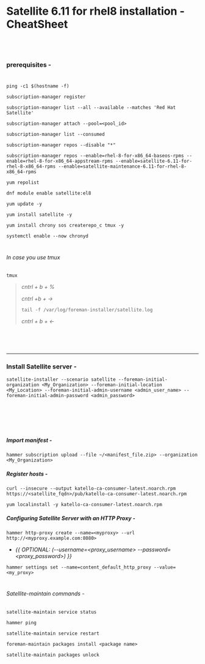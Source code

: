 # Satellite 6.11 for rhel8 installation - CheatSheet
#

&nbsp;

### prerequisites - 
#
```
ping -c1 $(hostname -f)
```
```
subscription-manager register
```
```
subscription-manager list --all --available --matches 'Red Hat Satellite'
```
```
subscription-manager attach --pool=<pool_id>
```
```
subscription-manager list --consumed
```
```
subscription-manager repos --disable "*"
```
```
subscription-manager repos --enable=rhel-8-for-x86_64-baseos-rpms --enable=rhel-8-for-x86_64-appstream-rpms --enable=satellite-6.11-for-rhel-8-x86_64-rpms --enable=satellite-maintenance-6.11-for-rhel-8-x86_64-rpms
```
```
yum repolist
```
```
dnf module enable satellite:el8
```
```
yum update -y
```
```
yum install satellite -y 
```
```
yum install chrony sos createrepo_c tmux -y
```
```
systemctl enable --now chronyd
```
#
###### *In case you use tmux*
```
tmux
```
> *cntrl + b + %*
> 
> *cntrl +b + ->*
> ```
> tail -f /var/log/foreman-installer/satellite.log
> ```
> *cntrl + b + <-*

&nbsp;

&nbsp;

---
### Install Satellite server -
```
satellite-installer --scenario satellite --foreman-initial-organization <My_Organization> --foreman-initial-location <My_Location> --foreman-initial-admin-username <admin_user_name> --foreman-initial-admin-password <admin_password>
```

&nbsp;

&nbsp;

#
##### Import manifest -
```
hammer subscription upload --file ~/<manifest_file.zip> --organization <My_Organization>
```
##### Register hosts -
```
curl --insecure --output katello-ca-consumer-latest.noarch.rpm https://<satellite_fqdn>/pub/katello-ca-consumer-latest.noarch.rpm
```
```
yum localinstall -y katello-ca-consumer-latest.noarch.rpm
```
##### Configuring Satellite Server with an HTTP Proxy -
```
hammer http-proxy create --name=<myproxy> --url http://<myproxy.example.com:8080>
```
* *{{ OPTIONAL: (--username=<proxy_username> --password=<proxy_password>) }}*
```
hammer settings set --name=content_default_http_proxy --value=<my_proxy>
```
#
###### Satellite-maintain commands - 
```
satellite-maintain service status
```
```
hammer ping
```
```
satellite-maintain service restart
```
```
foreman-maintain packages install <package name>
```
```
satellite-maintain packages unlock
```


